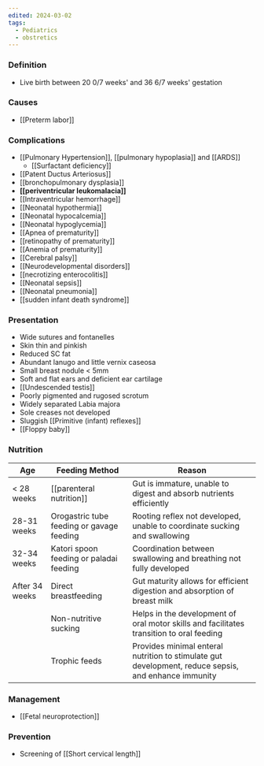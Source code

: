 ```yaml
---
edited: 2024-03-02
tags:
  - Pediatrics
  - obstretics
---
```

### Definition
- Live birth between 20 0/7 weeks' and 36 6/7 weeks' gestation

### Causes
- [[Preterm labor]] 

### Complications
- [[Pulmonary Hypertension]], [[pulmonary hypoplasia]] and [[ARDS]] 
	- [[Surfactant deficiency]] 
- [[Patent Ductus Arteriosus]]
- [[bronchopulmonary dysplasia]] 
- **[[periventricular leukomalacia]]** 
- [[Intraventricular hemorrhage]] 
- [[Neonatal hypothermia]]
- [[Neonatal hypocalcemia]]
- [[Neonatal hypoglycemia]] 
- [[Apnea of prematurity]] 
- [[retinopathy of prematurity]]
- [[Anemia of prematurity]]
- [[Cerebral palsy]]
- [[Neurodevelopmental disorders]] 
- [[necrotizing enterocolitis]]
- [[Neonatal sepsis]]
- [[Neonatal pneumonia]] 
- [[sudden infant death syndrome]]

### Presentation
- Wide sutures and fontanelles
- Skin thin and pinkish
- Reduced SC fat 
- Abundant lanugo and little vernix caseosa
- Small breast nodule < 5mm
- Soft and flat ears and deficient ear cartilage
- [[Undescended testis]]
- Poorly pigmented and rugosed scrotum
- Widely separated Labia majora
- Sole creases not developed
- Sluggish [[Primitive (infant) reflexes]]
- [[Floppy baby]] 

### Nutrition
| Age            | Feeding Method                            | Reason                                                                                               |
| -------------- | ----------------------------------------- | ---------------------------------------------------------------------------------------------------- |
| < 28 weeks     | [[parenteral nutrition]]                  | Gut is immature, unable to digest and absorb nutrients efficiently                                   |
| 28-31 weeks    | Orogastric tube feeding or gavage feeding | Rooting reflex not developed, unable to coordinate sucking and swallowing                            |
| 32-34 weeks    | Katori spoon feeding or paladai feeding   | Coordination between swallowing and breathing not fully developed                                    |
| After 34 weeks | Direct breastfeeding                      | Gut maturity allows for efficient digestion and absorption of breast milk                            |
|                | Non-nutritive sucking                     | Helps in the development of oral motor skills and facilitates transition to oral feeding             |
|                | Trophic feeds                             | Provides minimal enteral nutrition to stimulate gut development, reduce sepsis, and enhance immunity |

### Management
- [[Fetal neuroprotection]]

### Prevention
- Screening of [[Short cervical length]] 

